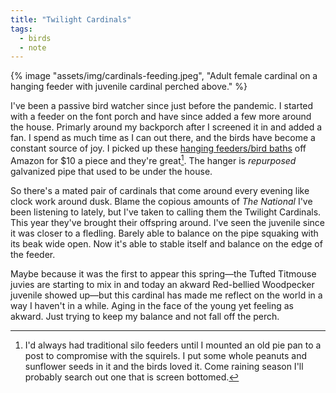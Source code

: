 ```yaml
---
title: "Twilight Cardinals"
tags:
  - birds
  - note
---
```


{% image "assets/img/cardinals-feeding.jpeg", "Adult female cardinal on a hanging feeder with juvenile cardinal perched above." %}

I've been a passive bird watcher since just before the pandemic. I started with a feeder on the font porch and have since added a few more around the house. Primarly around my backporch after I screened it in and added a fan. I spend as much time as I can out there, and the birds have become a constant source of joy. I picked up these [hanging feeders/bird baths](https://a.co/d/5anOs7a) off Amazon for $10 a piece and they're great[^1]. The hanger is *repurposed* galvanized pipe that used to be under the house.

So there's a mated pair of cardinals that come around every evening like clock work around dusk. Blame the copious amounts of *The National* I've been listening to lately, but I've taken to calling them the Twilight Cardinals. This year they've brought their offspring around. I've seen the juvenile since it was closer to a fledling. Barely able to balance on the pipe squaking with its beak wide open. Now it's able to stable itself and balance on the edge of the feeder.

Maybe because it was the first to appear this spring—the Tufted Titmouse juvies are starting to mix in and today an akward Red-bellied Woodpecker juvenile showed up—but this cardinal has made me reflect on the world in a way I haven't in a while. Aging in the face of the young yet feeling as akward. Just trying to keep my balance and not fall off the perch.


<a class="u-bridgy-fed" href="https://fed.brid.gy/" hidden="from-humans"></a>
<a class="u-bridgy" href="https://brid.gy/publish/bluesky?bridgy_omit_link=maybe"></a>

[^1]: I'd always had traditional silo feeders until I mounted an old pie pan to a post to compromise with the squirels. I put some whole peanuts and sunflower seeds in it and the birds loved it. Come raining season I'll probably search out one that is screen bottomed.